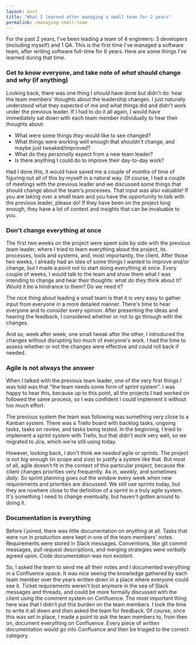 ```yaml
---
layout: post
title: "What I learned after managing a small team for 2 years"
permalink: /managing-small-team
---
```


For the past 2 years, I've been leading a team of 4 engineers: 3 developers (including myself) and 1 QA. This is the first time I've managed a software team, after writing software full-time for 6 years. Here are some things I've learned during that time.

### Get to know everyone, and take note of _what_ should change and _why_ (if anything)

Looking back, there was one thing I _should_ have done but didn't do: hear the team members' thoughts about the leadership changes. I just naturally understood what they expected of me and what things did and didn't work under the previous leader. If I had to do it all again, I would have immediately sat down with each team member individually to hear their thoughts about:

* What were some things _they_ would like to see changed? 
* What things were working well enough that _shouldn't_ change, and maybe just tweaked/improved?
* What do they _personally_ expect from a new team leader?
* Is there anything I could do to improve their day-to-day work?

Had I done this, it would have saved me a couple of months of time of figuring out all of this by myself in a natural way. Of course, I had a couple of meetings with the previous leader and we discussed some things that should change about the team's processes. That input was also valuable! If you are taking over a small team and you have the opportunity to talk with the previous leader, please do! If they have been on the project long enough, they have a lot of context and insights that can be invaluable to you.

### Don't change everything at once

The first two weeks on the project were spent side by side with the previous team leader, where I tried to learn everything about the project, its processes, tools and systems, and, most importantly, the client. After those two weeks, I already had an idea of some things I wanted to improve and/or change, but I made a point not to start doing everything at once. Every couple of weeks, I would talk to the team and show them what I was intending to change and hear their thoughts: what do _they_ think about it? Would it be a hindrance to them? Do we need it? 

The nice thing about leading a small team is that it is very easy to gather input from everyone in a more detailed manner. There's time to hear everyone and to consider every opinion. After presenting the ideas and hearing the feedback, I considered whether or not to go through with the changes. 

And so, week after week, one small tweak after the other, I introduced the changes without disrupting too much of everyone's work. I had the time to assess whether or not the changes were effective and could roll back if needed. 

### Agile is not always the answer

When I talked with the previous team leader, one of the very first things I was told was that "the team needs some form of sprint system". I was happy to hear this, because up to this point, all the projects I had worked on followed the same process, so I was confident I could implement it without too much effort.

The previous system the team was following was something very close to a Kanban system. There was a Trello board with backlog tasks, ongoing tasks, tasks on review, and tasks being tested. In the beginning, I tried to implement a sprint system with Trello, but that didn't work very well, so we migrated to Jira, which we're still using today.

However, looking back, I don't think we _needed_ agile or sprints. The project is not _big_ enough (in scope and size) to justify a system like that. But most of all, agile doesn't fit in the context of this particular project, because the client changes priorities very frequently. As in, _weekly_, and sometimes _daily_. So sprint planning goes out the window every week when new requirements and priorities are discussed. We still use sprints today, but they are nowhere close to the definition of a sprint in a truly agile system. It's something I need to change eventually, but haven't gotten around to doing it.

### Documentation is everything

Before I joined, there was little documentation on _anything_ at all. Tasks that were run in production were kept in one of the team members' notes. Requirements were stored in Slack messages. Conventions, like git commit messages, pull request descriptions, and merging strategies were _verbally_ agreed upon. Code documentation was non existent.

So, I asked the team to send me all their notes and I documented everything in a Confluence space. It was nice seeing the knowledge gathered by each team member over the years written down in a place where everyone could see it. Ticket requirements weren't lost anymore in the sea of Slack messages and threads, and could be more formally discussed with the client using the comment system on Confluence. The most important thing here was that I didn't put this burden on the team members. I took the time to write it all down and _then_ asked the team for feedback. Of course, once this was set in place, I made a point to ask the team members to, from then on, document everything on Confluence. Every piece of written documentation would go into Confluence and then be triaged to the correct category. 